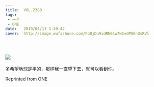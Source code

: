 ```yaml
---
title:	VOL.2380
tags:
 - 一个
 - ONE
date:	2019/04/13 1:39:42
cover:	http://image.wufazhuce.com/FoOjDu9idRN61wTw1vdPGEn3sRVl

---
```

![](http://image.wufazhuce.com/FoOjDu9idRN61wTw1vdPGEn3sRVl)
---

多希望地球是平的，那样我一直望下去，就可以看到你。
 
Reprinted from ONE
